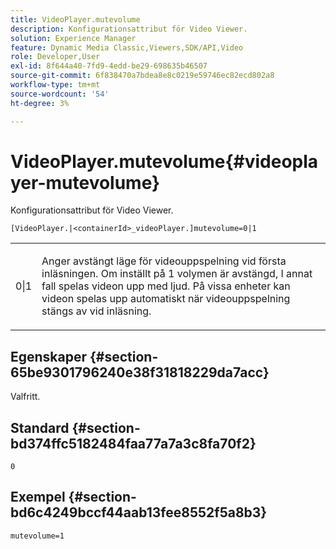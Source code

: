 ```yaml
---
title: VideoPlayer.mutevolume
description: Konfigurationsattribut för Video Viewer.
solution: Experience Manager
feature: Dynamic Media Classic,Viewers,SDK/API,Video
role: Developer,User
exl-id: 8f644a40-7fd9-4edd-be29-698635b46507
source-git-commit: 6f838470a7bdea8e8c0219e59746ec82ecd802a8
workflow-type: tm+mt
source-wordcount: '54'
ht-degree: 3%

---
```


# VideoPlayer.mutevolume{#videoplayer-mutevolume}

Konfigurationsattribut för Video Viewer.

`[VideoPlayer.|<containerId>_videoPlayer.]mutevolume=0|1`

<table id="table_2A4F898BBF88417DB0834B7F78637F5D"> 
 <tbody> 
  <tr> 
   <td colname="col1"> <p> <span class="codeph"> 0|1 </span> </p> </td> 
   <td colname="col2"> <p> Anger avstängt läge för videouppspelning vid första inläsningen. Om inställt på <span class="codeph"> 1 </span> volymen är avstängd, I annat fall spelas videon upp med ljud. På vissa enheter kan videon spelas upp automatiskt när videouppspelning stängs av vid inläsning. </p> </td> 
  </tr> 
 </tbody> 
</table>

## Egenskaper {#section-65be9301796240e38f31818229da7acc}

Valfritt.

## Standard {#section-bd374ffc5182484faa77a7a3c8fa70f2}

`0`

## Exempel {#section-bd6c4249bccf44aab13fee8552f5a8b3}

`mutevolume=1`
